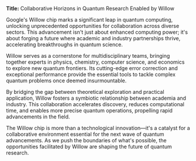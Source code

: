 **Title:** Collaborative Horizons in Quantum Research Enabled by Willow

Google's Willow chip marks a significant leap in quantum computing, unlocking unprecedented opportunities for collaboration across diverse sectors. This advancement isn't just about enhanced computing power; it's about forging a future where academic and industry partnerships thrive, accelerating breakthroughs in quantum science.

Willow serves as a cornerstone for multidisciplinary teams, bringing together experts in physics, chemistry, computer science, and economics to explore new quantum frontiers. Its cutting-edge error correction and exceptional performance provide the essential tools to tackle complex quantum problems once deemed insurmountable.

By bridging the gap between theoretical exploration and practical application, Willow fosters a symbiotic relationship between academia and industry. This collaboration accelerates discovery, reduces computational time, and enables more precise quantum operations, propelling rapid advancements in the field.

The Willow chip is more than a technological innovation—it's a catalyst for a collaborative environment essential for the next wave of quantum advancements. As we push the boundaries of what's possible, the opportunities facilitated by Willow are shaping the future of quantum research.